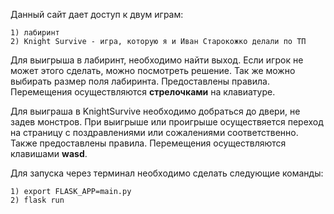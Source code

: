 Данный сайт дает доступ к двум играм:

    1) лабиринт
    2) Knight Survive - игра, которую я и Иван Старокожко делали по ТП
    
Для выигрыша в лабиринт, необходимо найти выход. Если игрок не может этого сделать, можно посмотреть решение. Так же можно выбирать размер поля лабиринта. Предоставлены правила. Перемещения осуществляются **стрелочками** на клавиатуре.

Для выиграша в KnightSurvive необходимо добраться до двери, не задев монстров. При выигрыше или проигрыше осуществяется переход на страницу с поздравлениями или сожалениями соответственно. Также предоставлены правила. Перемещения осуществляются клавишами **wasd**.

Для запуска через терминал необходимо сделать следующие команды:

    1) export FLASK_APP=main.py
    2) flask run
